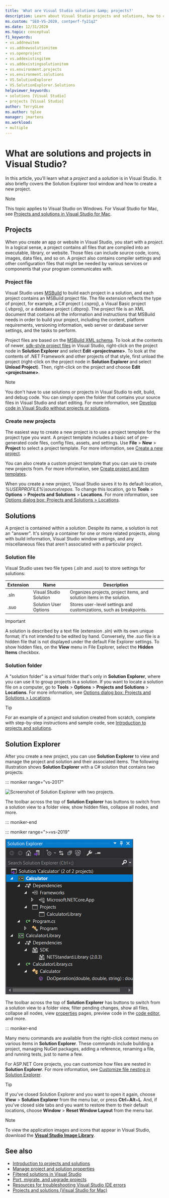 ```yaml
---
title: 'What are Visual Studio solutions &amp; projects?'
description: Learn about Visual Studio projects and solutions, how to create new projects from a template, and how to view & manage projects in Solution Explorer.
ms.custom: "SEO-VS-2020, contperf-fy21q2"
ms.date: 12/31/2020
ms.topic: conceptual
f1_keywords:
- vs.addnewitem
- vs.addnewsolutionitem
- vs.openproject
- vs.addexistingitem
- vs.addexistingsolutionitem
- vs.environment.projects
- vs.environment.solutions
- VS.SolutionExplorer
- VS.SolutionExplorer.Solutions
helpviewer_keywords:
- solutions [Visual Studio]
- projects [Visual Studio]
author: TerryGLee
ms.author: tglee
manager: jmartens
ms.workload:
- multiple
---
```

# What are solutions and projects in Visual Studio?

In this article, you'll learn what  a *project* and a *solution* is in Visual Studio. It also briefly covers the Solution Explorer tool window and how to create a new project.

> [!NOTE]
> This topic applies to Visual Studio on Windows. For Visual Studio for Mac, see [Projects and solutions in Visual Studio for Mac](/visualstudio/mac/projects-and-solutions).

## Projects

When you create an app or website in Visual Studio, you start with a *project*. In a logical sense, a project contains all files that are compiled into an executable, library, or website. Those files can include source code, icons, images, data files, and so on. A project also contains compiler settings and other configuration files that might be needed by various services or components that your program communicates with.

### Project file

Visual Studio uses [MSBuild](../msbuild/msbuild.md) to build each project in a solution, and each project contains an MSBuild project file. The file extension reflects the type of project, for example, a C# project (.csproj), a Visual Basic project (.vbproj), or a database project (.dbproj). The project file is an XML document that contains all the information and instructions that MSBuild needs in order to build your project, including the content, platform requirements, versioning information, web server or database server settings, and the tasks to perform.

Project files are based on the [MSBuild XML schema](../msbuild/msbuild-project-file-schema-reference.md). To look at the contents of newer, [sdk-style project files](../msbuild/how-to-use-project-sdk.md) in Visual Studio, right-click on the project node in **Solution Explorer** and select **Edit \<projectname\>**. To look at the contents of .NET Framework and other projects of that style, first unload the project (right-click on the project node in **Solution Explorer** and select **Unload Project**). Then, right-click on the project and choose **Edit \<projectname\>**.

> [!NOTE]
> You don't have to use solutions or projects in Visual Studio to edit, build, and debug code. You can simply open the folder that contains your source files in Visual Studio and start editing. For more information, see [Develop code in Visual Studio without projects or solutions](../ide/develop-code-in-visual-studio-without-projects-or-solutions.md).

### Create new projects

The easiest way to create a new project is to use a project template for the project type you want. A project template includes a basic set of pre-generated code files, config files, assets, and settings. Use **File** > **New** > **Project** to select a project template. For more information, see [Create a new project](create-new-project.md).

You can also create a custom project template that you can use to create new projects from. For more information, see [Create project and item templates](../ide/creating-project-and-item-templates.md).

When you create a new project, Visual Studio saves it to its default location, *%USERPROFILE%\source\repos*. To change this location, go to **Tools** > **Options** > **Projects and Solutions** > **Locations**. For more information, see [Options dialog box: Projects and Solutions > Locations](./reference/projects-solutions-locations-options.md).

## Solutions

A project is contained within a *solution*. Despite its name, a solution is not an "answer". It's simply a container for one or more related projects, along with build information, Visual Studio window settings, and any miscellaneous files that aren't associated with a particular project.

### Solution file

Visual Studio uses two file types (*.sln* and *.suo*) to store settings for solutions:

|Extension|Name|Description|
|---------------|----------|-----------------|
|.sln|Visual Studio Solution|Organizes projects, project items, and solution items in the solution.|
|.suo|Solution User Options|Stores user-level settings and customizations, such as breakpoints.|

> [!IMPORTANT]
> A solution is described by a text file (extension *.sln*) with its own unique format; it's not intended to be edited by hand. Conversely, the *.suo* file is a hidden file that is not displayed under the default File Explorer settings. To show hidden files, on the **View** menu in File Explorer, select the **Hidden Items** checkbox.

### Solution folder

A "solution folder" is a virtual folder that's only in **Solution Explorer**, where you can use it to group projects in a solution. If you want to locate a solution file on a computer, go to **Tools** > **Options** > **Projects and Solutions** > **Locations**. For more information, see [Options dialog box: Projects and Solutions > Locations](./reference/projects-solutions-locations-options.md).

> [!TIP]
> For an example of a project and solution created from scratch, complete with step-by-step instructions and sample code, see [Introduction to projects and solutions](../get-started/tutorial-projects-solutions.md).

## Solution Explorer

After you create a new project, you can use **Solution Explorer** to view and manage the project and solution and their associated items. The following illustration shows **Solution Explorer** with a C# solution that contains two projects:

::: moniker range="vs-2017"

![Screenshot of Solution Explorer with two projects.](../ide/media/vs2015_solution_explorer.png)

The toolbar across the top of **Solution Explorer** has buttons to switch from a solution view to a folder view, show hidden files, collapse all nodes, and more.

::: moniker-end

::: moniker range=">=vs-2019"

![Screenshot of Solution Explorer with two projects in Visual Studio.](../ide/media/solution-explorer.png)

The toolbar across the top of **Solution Explorer** has buttons to switch from a solution view to a folder view, filter pending changes, show all files, collapse all nodes, view [properties](managing-project-and-solution-properties.md) pages, preview code in the [code editor](writing-code-in-the-code-and-text-editor.md), and more.

::: moniker-end

Many menu commands are available from the right-click context menu on various items in **Solution Explorer**. These commands include building a project, managing NuGet packages, adding a reference, renaming a file, and running tests, just to name a few.

For ASP.NET Core projects, you can customize how files are nested in **Solution Explorer**. For more information, see [Customize file nesting in Solution Explorer](file-nesting-solution-explorer.md).

> [!TIP]
> If you've closed Solution Explorer and you want to open it again, choose **View** > **Solution Explorer** from the menu bar, or press **Ctrl**+**Alt**+**L**. And, if you've closed side tabs and you want to restore them to their default locations, choose **Window** > **Reset Window Layout** from the menu bar.

> [!NOTE]
> To view the application images and icons that appear in Visual Studio, download the [**Visual Studio Image Library**](https://www.microsoft.com/download/details.aspx?id=35825).

## See also

- [Introduction to projects and solutions](../get-started/tutorial-projects-solutions.md)
- [Manage project and solution properties](managing-project-and-solution-properties.md)
- [Filtered solutions in Visual Studio](filtered-solutions.md)
- [Port, migrate, and upgrade projects](../porting/port-migrate-and-upgrade-visual-studio-projects.md)
- [Resources for troubleshooting Visual Studio IDE errors](./reference/resources-for-troubleshooting-integrated-development-environment-errors.md)
- [Projects and solutions (Visual Studio for Mac)](/visualstudio/mac/projects-and-solutions)
